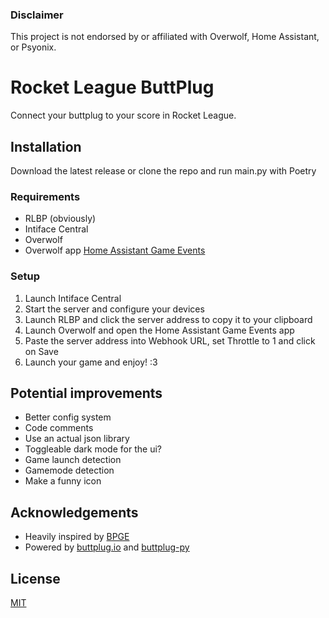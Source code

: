 ### Disclaimer

This project is not endorsed by or affiliated with Overwolf, Home Assistant, or Psyonix.

# Rocket League ButtPlug

Connect your buttplug to your score in Rocket League.

## Installation

Download the latest release or clone the repo and run main.py with Poetry

### Requirements

- RLBP (obviously)
- Intiface Central
- Overwolf
- Overwolf app [Home Assistant Game Events](https://www.overwolf.com/app/BinaryBurger-HomeAssistant_Game_Events)

### Setup

1. Launch Intiface Central
2. Start the server and configure your devices
3. Launch RLBP and click the server address to copy it to your clipboard
4. Launch Overwolf and open the Home Assistant Game Events app
5. Paste the server address into Webhook URL, set Throttle to 1 and click on Save
6. Launch your game and enjoy! :3

## Potential improvements

- Better config system
- Code comments
- Use an actual json library
- Toggleable dark mode for the ui?
- Game launch detection
- Gamemode detection
- Make a funny icon

## Acknowledgements

- Heavily inspired by [BPGE](https://github.com/allanf181/BPGE)
- Powered by [buttplug.io](https://buttplug.io) and [buttplug-py](https://github.com/Siege-Wizard/buttplug-py)

## License

[MIT](https://choosealicense.com/licenses/mit/)
